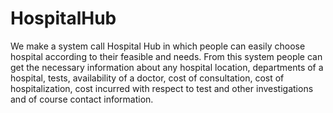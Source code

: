 # HospitalHub
 We make a system call Hospital Hub in which people can easily choose hospital according to their feasible and needs. From this system people can get the necessary information about any hospital location, departments of a hospital, tests, availability of a doctor, cost of consultation, cost of hospitalization, cost incurred with respect to test and other investigations and of course contact information.
